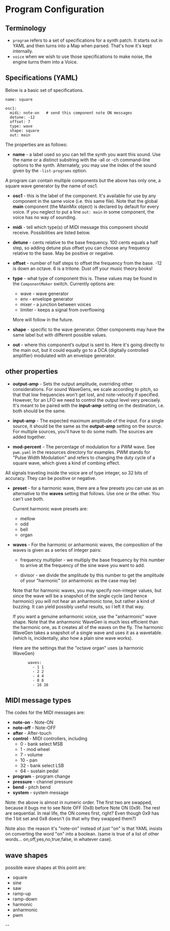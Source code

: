 
# Program Configuration

## Terminology 
 - `program` refers to a set of specifications for a synth patch. It starts out in YAML and then turns into a Map when parsed. That's how it's kept internally.
 - `voice` when we wish to use those specifications to make noise, the engine turns them into a Voice. 
 
## Specifications (YAML) 
Below is a basic set of specifications.
 ```
 name: square
 
 osc1:
   midi: note-on   # send this component note ON messages
   detune: -12
   offset: 7 
   type: wave
   shape: square
   out: main
```

The properties are as follows:
 - **name** - a label used so you can tell the synth you want this sound. Use the name or a distinct substring with the -all or -ch<n> command-line options to the synth. Alternately, you may use the index of the sound given by the `-list-programs` option. 
 
A program can contain multiple components but the above has only one, a square wave generator by the name of osc1. 
  
 - **osc1** - this is the label of the component. It's available for use by any component in the same voice (i.e. this same file).
 Note that the global **main** component (the MainMix object) is declared by default for every voice. If you neglect to put a line `out: main` in some component, the voice has no way of sounding.
 
 - **midi** - tell which type(s) of MIDI message this component should receive. Possibilities are listed below.
 
 - **detune** - cents relative to the base frequency. 100 cents equals a half step, so adding detune plus offset you can choose any frequency relative to the base. May be positive or negative.
 
 - **offset** - number of half steps to offset the frequency from the base. -12 is down an octave. 6 is a tritone. Dust off your music theory books! 
 
 - **type** - what type of component this is.  These values may be found in the `ComponentMaker` switch. Currently options are:
    - wave - wave generator
    - env - envelope generator
    - mixer - a junction between voices
    - limiter - keeps a signal from overflowing
    
   More will follow in the future.
 - **shape** - specific to the wave generator. Other components may have the same label but with different possible values.
  
 - **out** - where this component&rsquo;s output is sent to. Here it's going directly to the main out, but it could equally go to a DCA (digitally controlled amplifier) modulated with an envelope generator.
 
 ## other properties 
  - **output-amp** - Sets the output amplitude, overriding other considerations. For sound WaveGens, we scale according to pitch, so that that low frequencies won't get lost, and note-velocity if specified. However, for an LFO we need to control the output level very precisely. It's meant to be paired with the **input-amp** setting on the destination, i.e. both should be the same.
  
  - **input-amp** - The expected maximum amplitude of the input. For a single source, it should be the same as the **output-amp** setting on the source. For multiple sources, you'll have to do some math. The sources are added together.
  
  - **mod-percent** - The percentage of modulation for a PWM wave. See `pwm.yaml` in the resources directory for examples. PWM stands for "Pulse Width Modulation" and refers to changing the duty cycle of a square wave, which gives a kind of combing effect.
  
  All signals traveling inside the voice are of type integer, so 32 bits of accuracy. They can be positive or negative.
  
  - **preset** - for a harmonic wave, there are a few presets you can use as an alternative to the **waves** setting that follows. Use one or the other. You can't use both.
  
    Current harmonic wave presets are: 
    - mellow
    - odd
    - bell
    - organ
  
  - **waves** - For the harmonic or anharmonic waves, the composition of the waves is given as a series of integer pairs: 
      - frequency multiplier - we multiply the base frequency by this number to arrive at the frequency of the sine wave you want to add. 
      
      - divisor - we divide the amplitude by this number to get the amplitude of your "harmonic" (or anharmonic as the case may be)

      Note that for harmonic waves, you may specify non-integer values, but since the wave will be a snapshot of the single cycle (and hence harmonic) you will not hear an anharmonic tone, but rather a kind of buzzing. It can yield possibly useful results, so I left it that way.
       
      If you want a genuine anharmonic voice, use the "anharmonic" wave shape. Note that the anharmonic WaveGen is much less efficient than the harmonic one, as it creates all of the waves on the fly. The harmonic WaveGen takes a snapshot of a single wave and uses it as a wavetable. (which is, incidentally, also how a plain sine wave works). 
      
    Here are the settings that the "octave organ" uses (a harmonic WaveGen)   
```
          waves:
            - 1 1
            - 2 2
            - 4 4
            - 8 8
            - 16 16
```
    
 
 ## MIDI message types
 The codes for the MIDI messages are:
 - **note-on** - Note-ON
 - **note-off** - Note-OFF
 - **after** - After-touch
 - **control** - MIDI controllers, including 
    - 0 - bank select MSB
    - 1 - mod wheel
    - 7 - volume
    - 10 - pan
    - 32 - bank select LSB
    - 64 - sustain pedal
 - **program** - program change
 - **pressure** - channel pressure
 - **bend** - pitch bend
 - **system** - system message     
 
Note: the above is almost in numeric order. The first two are swapped, because it bugs me to see Note OFF (0x8) before Note ON (0x9). The rest are sequential. In real life, the ON comes first, right? Even though 0x9 has the 1 bit set and 0x8 doesn't (is that why they swapped them?)

Note also: the reason it's "note-on" instead of just "on" is that YAML insists on converting the word "on" into a boolean. (same is true of a list of other words... on,off,yes,no,true,false, in whatever case).
 
 ## wave shapes
 possible wave shapes at this point are:
 - square 
 - sine
 - saw
 - ramp-up
 - ramp-down
 - harmonic
 - anharmonic
 - pwm

 
 
 --
 
       
    
   
 




